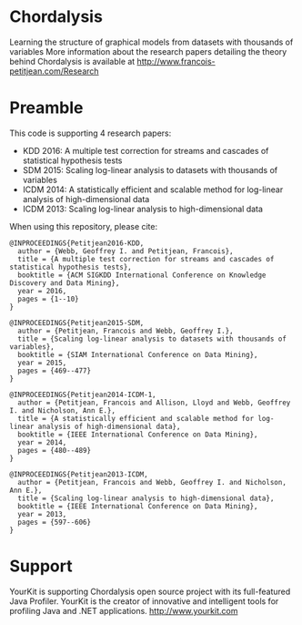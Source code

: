 # Chordalysis
Learning the structure of graphical models from datasets with thousands of variables
More information about the research papers detailing the theory behind Chordalysis is available at http://www.francois-petitjean.com/Research

# Preamble

This code is supporting 4 research papers:
* KDD 2016: A multiple test correction for streams and cascades of statistical hypothesis tests
* SDM 2015: Scaling log-linear analysis to datasets with thousands of variables
* ICDM 2014: A statistically efficient and scalable method for log-linear analysis of high-dimensional data
* ICDM 2013: Scaling log-linear analysis to high-dimensional data

When using this repository, please cite:
```
@INPROCEEDINGS{Petitjean2016-KDD,
  author = {Webb, Geoffrey I. and Petitjean, Francois},
  title = {A multiple test correction for streams and cascades of statistical hypothesis tests},
  booktitle = {ACM SIGKDD International Conference on Knowledge Discovery and Data Mining},
  year = 2016,
  pages = {1--10}
}

@INPROCEEDINGS{Petitjean2015-SDM,
  author = {Petitjean, Francois and Webb, Geoffrey I.},
  title = {Scaling log-linear analysis to datasets with thousands of variables},
  booktitle = {SIAM International Conference on Data Mining},
  year = 2015,
  pages = {469--477}
}

@INPROCEEDINGS{Petitjean2014-ICDM-1,
  author = {Petitjean, Francois and Allison, Lloyd and Webb, Geoffrey I. and Nicholson, Ann E.},
  title = {A statistically efficient and scalable method for log-linear analysis of high-dimensional data},
  booktitle = {IEEE International Conference on Data Mining},
  year = 2014,
  pages = {480--489}
}

@INPROCEEDINGS{Petitjean2013-ICDM,
  author = {Petitjean, Francois and Webb, Geoffrey I. and Nicholson, Ann E.},
  title = {Scaling log-linear analysis to high-dimensional data},
  booktitle = {IEEE International Conference on Data Mining},
  year = 2013, 
  pages = {597--606}
}
```

# Support
YourKit is supporting Chordalysis open source project with its full-featured Java Profiler.
YourKit is the creator of innovative and intelligent tools for profiling Java and .NET applications. http://www.yourkit.com 

